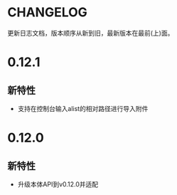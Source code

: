 # CHANGELOG

更新日志文档，版本顺序从新到旧，最新版本在最前(上)面。

# 0.12.1

## 新特性

- 支持在控制台输入alist的相对路径进行导入附件

# 0.12.0

## 新特性

- 升级本体API到v0.12.0并适配




